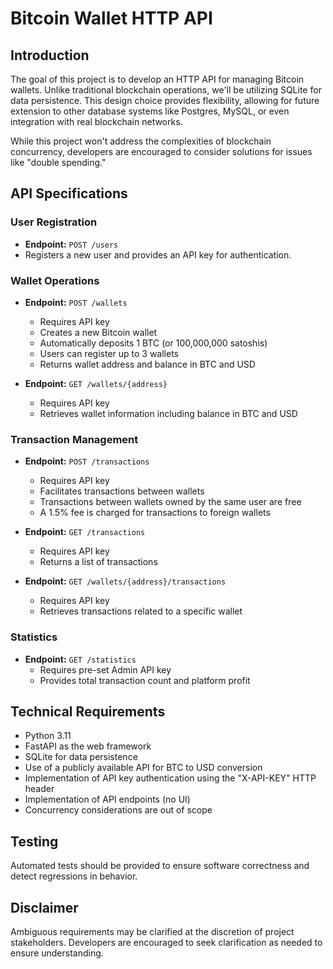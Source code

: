 # Bitcoin Wallet HTTP API

## Introduction

The goal of this project is to develop an HTTP API for managing Bitcoin wallets. Unlike traditional blockchain operations, we'll be utilizing SQLite for data persistence. This design choice provides flexibility, allowing for future extension to other database systems like Postgres, MySQL, or even integration with real blockchain networks.

While this project won't address the complexities of blockchain concurrency, developers are encouraged to consider solutions for issues like "double spending."

## API Specifications

### User Registration

- **Endpoint:** `POST /users`
- Registers a new user and provides an API key for authentication.

### Wallet Operations

- **Endpoint:** `POST /wallets`
  - Requires API key
  - Creates a new Bitcoin wallet
  - Automatically deposits 1 BTC (or 100,000,000 satoshis)
  - Users can register up to 3 wallets
  - Returns wallet address and balance in BTC and USD

- **Endpoint:** `GET /wallets/{address}`
  - Requires API key
  - Retrieves wallet information including balance in BTC and USD

### Transaction Management

- **Endpoint:** `POST /transactions`
  - Requires API key
  - Facilitates transactions between wallets
  - Transactions between wallets owned by the same user are free
  - A 1.5% fee is charged for transactions to foreign wallets

- **Endpoint:** `GET /transactions`
  - Requires API key
  - Returns a list of transactions

- **Endpoint:** `GET /wallets/{address}/transactions`
  - Requires API key
  - Retrieves transactions related to a specific wallet

### Statistics

- **Endpoint:** `GET /statistics`
  - Requires pre-set Admin API key
  - Provides total transaction count and platform profit

## Technical Requirements

- Python 3.11
- FastAPI as the web framework
- SQLite for data persistence
- Use of a publicly available API for BTC to USD conversion
- Implementation of API key authentication using the "X-API-KEY" HTTP header
- Implementation of API endpoints (no UI)
- Concurrency considerations are out of scope

## Testing

Automated tests should be provided to ensure software correctness and detect regressions in behavior.

## Disclaimer

Ambiguous requirements may be clarified at the discretion of project stakeholders. Developers are encouraged to seek clarification as needed to ensure understanding.
